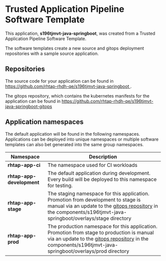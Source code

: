 # Trusted Application Pipeline Software Template

This application, **s196tjmvt-java-springboot**, was created from a Trusted Application Pipeline Software Template.

The software templates create a new source and gitops deployment repositories with a sample source application. 

## Repositories

The source code for your application can be found in [https://github.com/rhtap-rhdh-qe/s196tjmvt-java-springboot ](https://github.com/rhtap-rhdh-qe/s196tjmvt-java-springboot ).
 
The gitops repository, which contains the kubernetes manifests for the application can be found in 
[https://github.com/rhtap-rhdh-qe/s196tjmvt-java-springboot-gitops ](https://github.com/rhtap-rhdh-qe/s196tjmvt-java-springboot-gitops ) 

## Application namespaces 

The default application will be found in the following namespaces. Applications can be deployed into unique namespaces or multiple software templates can also bet generated into the same group namespaces.  

|  Namespace   |  Description   |  
| -------- | -------- |
| **rhtap-app-ci** | The namespace used for CI workloads |
| **rhtap-app-development** | The default application during development. Every build will be deployed to this namespace for testing. |
| **rhtap-app-stage** | The staging namespace for this application. Promotion from development to stage is manual via an update to the [gitops repository](https://github.com/rhtap-rhdh-qe/s196tjmvt-java-springboot-gitops ) in the components/s196tjmvt-java-springboot/overlays/stage directory |
| **rhtap-app-prod** | The production namespace for this application. Promotion from stage to production is manual via an update to the [gitops repository](https://github.com/rhtap-rhdh-qe/s196tjmvt-java-springboot-gitops ) in the components/s196tjmvt-java-springboot/overlays/prod directory |